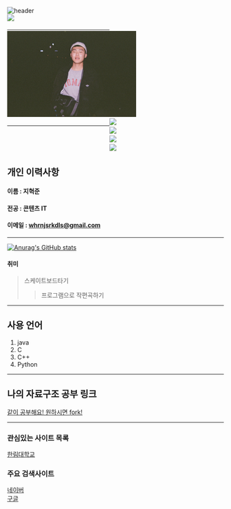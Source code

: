 ![header](https://capsule-render.vercel.app/api?text=Hyuk&nbsp;Jun&nbsp;Ji&animation=fadeIn&type=waving&height=300&width=1000&fontSize=100&color=gradient)  
<a href="https://www.eclipse.org/"><img src="https://img.shields.io/badge/Eclipse-FF8C00?style=for-the-badge&logo=Eclipse IDE&logoColor=2C2255"/>  
　　　　　　　　　　　　　　　　　<img src=mypic.jpg height=200 width=300>  
　　　　　　　　　　　　　　　　　<img src="https://img.shields.io/github/watchers/HyukJunJi/RESUME?style=social"/></a>  
　　　　　　　　　　　　　　　　　<img src="https://img.shields.io/github/stars/HyukJunJi?style=social"/></a>  
　　　　　　　　　　　　　　　　　<img src="https://img.shields.io/github/followers/HyukJunJi?style=social"/></a>  
　　　　　　　　　　　　　　　　　<img src="https://img.shields.io/github/forks/HyukJunJi/RESUME?style=social"/></a>  

## 개인 이력사항
#### 이름 : 지혁준
#### 전공 : 콘텐츠 IT
#### 이메일 : whrnjsrkdls@gmail.com
------------------------
[![Anurag's GitHub stats](https://github-readme-stats.vercel.app/api?username=HyukJunJi)](https://github.com/anuraghazra/github-readme-stats)
#### 취미
> 스케이트보드타기
>> 프로그램으로 작편곡하기
---
## 사용 언어
1. java
2. C
3. C++
4. Python
---
## 나의 자료구조 공부 링크
[같이 공부해요! 원하시면 fork!](https://www.github.com/HyukJunJi/data_struct)

-----------

### 관심있는 사이트 목록
[한림대학교][hallym]

### 주요 검색사이트
[네이버][naver]  
[구글][google]  


[eclipse]:https://www.eclipse.org
[google]:https://www.google.com
[naver]:https://www.naver.com
[hallym]:https://www.hallym.ac.kr

